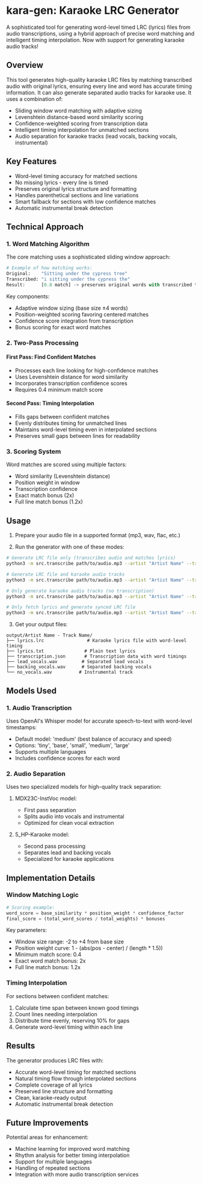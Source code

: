 # kara-gen: Karaoke LRC Generator

A sophisticated tool for generating word-level timed LRC (lyrics) files from audio transcriptions, using a hybrid approach of precise word matching and intelligent timing interpolation. Now with support for generating karaoke audio tracks!

## Overview

This tool generates high-quality karaoke LRC files by matching transcribed audio with original lyrics, ensuring every line and word has accurate timing information. It can also generate separated audio tracks for karaoke use. It uses a combination of:

- Sliding window word matching with adaptive sizing
- Levenshtein distance-based word similarity scoring
- Confidence-weighted scoring from transcription data
- Intelligent timing interpolation for unmatched sections
- Audio separation for karaoke tracks (lead vocals, backing vocals, instrumental)

## Key Features

- Word-level timing accuracy for matched sections
- No missing lyrics - every line is timed
- Preserves original lyrics structure and formatting
- Handles parenthetical sections and line variations
- Smart fallback for sections with low confidence matches
- Automatic instrumental break detection

## Technical Approach

### 1. Word Matching Algorithm

The core matching uses a sophisticated sliding window approach:

```python
# Example of how matching works:
Original:    "Sitting under the cypress tree"
Transcribed: "i sitting under the cypress the"
Result:      [0.8 match] -> preserves original words with transcribed timing
```

Key components:
- Adaptive window sizing (base size ±4 words)
- Position-weighted scoring favoring centered matches
- Confidence score integration from transcription
- Bonus scoring for exact word matches

### 2. Two-Pass Processing

#### First Pass: Find Confident Matches
- Processes each line looking for high-confidence matches
- Uses Levenshtein distance for word similarity
- Incorporates transcription confidence scores
- Requires 0.4 minimum match score

#### Second Pass: Timing Interpolation
- Fills gaps between confident matches
- Evenly distributes timing for unmatched lines
- Maintains word-level timing even in interpolated sections
- Preserves small gaps between lines for readability

### 3. Scoring System

Word matches are scored using multiple factors:
- Word similarity (Levenshtein distance)
- Position weight in window
- Transcription confidence
- Exact match bonus (2x)
- Full line match bonus (1.2x)

## Usage

1. Prepare your audio file in a supported format (mp3, wav, flac, etc.)

2. Run the generator with one of these modes:
```bash
# Generate LRC file only (transcribes audio and matches lyrics)
python3 -m src.transcribe path/to/audio.mp3 --artist "Artist Name" --track "Track Name"

# Generate LRC file and karaoke audio tracks
python3 -m src.transcribe path/to/audio.mp3 --artist "Artist Name" --track "Track Name" --process-audio

# Only generate karaoke audio tracks (no transcription)
python3 -m src.transcribe path/to/audio.mp3 --artist "Artist Name" --track "Track Name" --audio-only

# Only fetch lyrics and generate synced LRC file
python3 -m src.transcribe path/to/audio.mp3 --artist "Artist Name" --track "Track Name" --lyrics-only
```

3. Get your output files:
```
output/Artist Name - Track Name/
├── lyrics.lrc                # Karaoke lyrics file with word-level timing
├── lyrics.txt               # Plain text lyrics
├── transcription.json       # Transcription data with word timings
├── lead_vocals.wav         # Separated lead vocals
├── backing_vocals.wav      # Separated backing vocals
└── no_vocals.wav          # Instrumental track
```

## Models Used

### 1. Audio Transcription
Uses OpenAI's Whisper model for accurate speech-to-text with word-level timestamps:
- Default model: 'medium' (best balance of accuracy and speed)
- Options: 'tiny', 'base', 'small', 'medium', 'large'
- Supports multiple languages
- Includes confidence scores for each word

### 2. Audio Separation
Uses two specialized models for high-quality track separation:
1. MDX23C-InstVoc model:
   - First pass separation
   - Splits audio into vocals and instrumental
   - Optimized for clean vocal extraction

2. 5_HP-Karaoke model:
   - Second pass processing
   - Separates lead and backing vocals
   - Specialized for karaoke applications

## Implementation Details

### Window Matching Logic

```python
# Scoring example:
word_score = base_similarity * position_weight * confidence_factor
final_score = (total_word_scores / total_weights) * bonuses
```

Key parameters:
- Window size range: -2 to +4 from base size
- Position weight curve: 1 - (abs(pos - center) / (length * 1.5))
- Minimum match score: 0.4
- Exact word match bonus: 2x
- Full line match bonus: 1.2x

### Timing Interpolation

For sections between confident matches:
1. Calculate time span between known good timings
2. Count lines needing interpolation
3. Distribute time evenly, reserving 10% for gaps
4. Generate word-level timing within each line

## Results

The generator produces LRC files with:
- Accurate word-level timing for matched sections
- Natural timing flow through interpolated sections
- Complete coverage of all lyrics
- Preserved line structure and formatting
- Clean, karaoke-ready output
- Automatic instrumental break detection

## Future Improvements

Potential areas for enhancement:
- Machine learning for improved word matching
- Rhythm analysis for better timing interpolation
- Support for multiple languages
- Handling of repeated sections
- Integration with more audio transcription services 